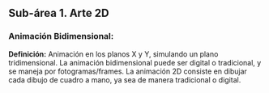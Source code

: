 ## Sub-área 1. Arte 2D ##

### Animación Bidimensional: ###
**Definición:** Animación en los planos X y Y, simulando un plano tridimensional. La animación bidimensional puede ser digital o tradicional, y se maneja por fotogramas/frames. La animación 2D consiste en dibujar cada dibujo de cuadro a mano, ya sea de manera tradicional o digital.
